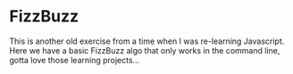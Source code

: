# FizzBuzz
This is another old exercise from a time when I was re-learning Javascript.   
Here we have a basic FizzBuzz algo that only works in the command line, gotta love those learning projects...
